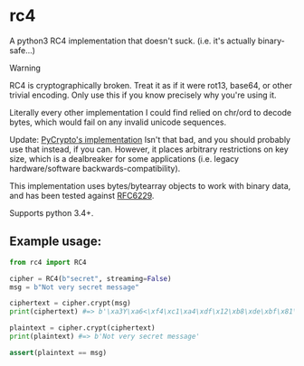 # rc4
A python3 RC4 implementation that doesn't suck. (i.e. it's actually binary-safe...)

> [!WARNING]
> RC4 is cryptographically broken. Treat it as if it were rot13, base64, or other trivial encoding. Only use this if you know precisely why you're using it.

Literally every other implementation I could find relied on chr/ord to decode bytes,
which would fail on any invalid unicode sequences.

Update: [PyCrypto's implementation](https://pycryptodome.readthedocs.io/en/latest/src/cipher/arc4.html) Isn't that bad, and you should probably use that instead, if you can. However, it places arbitrary restrictions on key size, which is a dealbreaker for some applications (i.e. legacy hardware/software backwards-compatibility).

This implementation uses bytes/bytearray objects to work with binary data, and
has been tested against [RFC6229](https://tools.ietf.org/rfc/rfc6229.txt).

Supports python 3.4+.

## Example usage:

```python
from rc4 import RC4

cipher = RC4(b"secret", streaming=False)
msg = b"Not very secret message"

ciphertext = cipher.crypt(msg)
print(ciphertext) #=> b'\xa3Y\xa6<\xf4\xc1\xa4\xdf\x12\xb8\xde\xbf\x81\x83\x81\x17\xc0R\x01\x91\xe2\x94\xa1'

plaintext = cipher.crypt(ciphertext)
print(plaintext) #=> b'Not very secret message'

assert(plaintext == msg)
```
